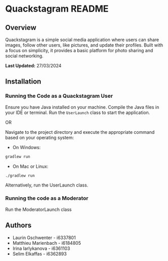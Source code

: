 # Quackstagram README

## Overview
Quackstagram is a simple social media application where users can share images, follow other users, like pictures, and update their profiles. Built with a focus on simplicity, it provides a basic platform for photo sharing and social networking.

**Last Updated:** 27/03/2024

## Installation

### Running the Code as a Quackstagram User
Ensure you have Java installed on your machine. Compile the Java files in your IDE or terminal. Run the `UserLaunch` class to start the application.

OR

Navigate to the project directory and execute the appropriate command based on your operating system:
- On Windows:
```bash
gradlew run
```
- On Mac or Linux:
```bash
./gradlew run
```

Alternatively, run the UserLaunch class.

### Running the code as a Moderator
Run the ModeratorLaunch class 

## Authors
* Laurin Gschwenter - i6337801
* Matthieu Marienbach - i6184805
* Irina Iarlykanova - i6361103 
* Selim Elkaffas - i6362893
